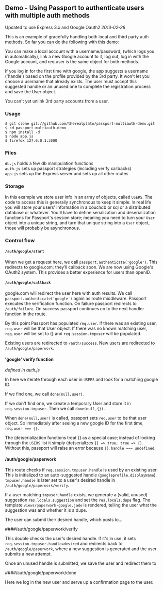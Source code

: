 ## Demo - Using Passport to authenticate users with multiple auth methods

Updated to use Express 3.x and Google Oauth2 *2013-02-28*

This is an example of gracefully handling both local and third party auth
methods. So far you can do the following with this demo:

You can make a local account with a username/password, (which logs you in
automatically), link a new Google account to it, log out, log in with the Google
account, and req.user is the same object for both methods.

If you log in for the first time with google, the app suggests a
username ('handle') based on the profile provided by the 3rd party.  It won't
let you choose a username that already exists. The user must accept this
suggested handle or an unused one to complete the registration process and save
the User object.

You can't yet unlink 3rd party accounts from a user.

### Usage

    $ git clone git://github.com/therealplato/passport-multiauth-demo.git
    $ cd passport-multiauth-demo
    $ npm install -d
    $ node app.js
    $ firefox 127.0.0.1:3000

### Files

`db.js` holds a few db manipulation functions  
`auth.js` sets up passport strategies (including verify callbacks)  
`app.js` sets up the Express server and sets up all other routes  

### Storage

In this example we store user info in an array of objects, called `USERS`. The
code to access this is generally synchronous to keep it simple. In real life you
will store your users' information in a couchdb or sql or a distributed database
or whatever. You'll have to define serialization and deserialization functions
for Passport's session store; meaning you need to turn your `User` object into a
unique string, and turn that unique string into a `User` object, those will
probably be asynchronous.

### Control flow
#### `/auth/google/start`
When we get a request here, we call `passport.authenticate('google')`. This
redirects to google.com; they'll callback soon. We are now using Google's OAuth2
system. This provides a better experience for users than openID.

#### `/auth/google/callback`
google.com will redirect the user here with auth results.  We call
`passport.authenticate('google')` again as route middleware. Passport executes
the verification function. On failure passport redirects to `/auth/failure`. On
success passport continues on to the next handler function in the route.

By this point Passport has populated `req.user`. If there was an existing user,
`req.user` will be that User object. If there was no known matching user,
`req.user` will be set to {} and `req.session.tmpuser` will be populated.

Existing users are redirected to `/auth/success`. New users are redirected to
`/auth/google/paperwork`.

#### 'google' verify function
*defined in auth.js*

In here we iterate through each user in `USERS` and look for a matching google
ID.

If we find one, we call `done(null,user)`.

If we don't find one, we create a temporary User and store it in 
`req.session.tmpuser`. Then we call `done(null,{})`.

When `done(null,user)` is called, passport sets `req.user` to be that user object.
So immediately after seeing a new google ID for the first time, `req.user ===
{}`.

The (de)serialization functions treat {} as a special case; instead of looking
through the `USERS` list it simply (de)serializes `{} => true; true => {}`.
Without this, passport will raise an error because `{}.handle === undefined`.

#### /auth/google/paperwork

This route checks if `req.session.tmpuser.handle` is used by an existing user.
This is initialized to an auto-suggested handle (`googleprofile.displayName`).
`tmpuser.handle` is later set to a user's desired handle in
`/auth/google/paperwork/verify`.

If a user matching `tmpuser.handle` exists, we generate a (valid, unused)
suggestion `res.locals.suggestion` and set the `res.locals.dupe` flag. The
template `views/paperwork-google.jade` is rendered, telling the user what the
suggestion was and whether it is a dupe. 

The user can submit their desired handle, which posts to...

####/auth/google/paperwork/verify

This double checks the user's desired handle. If it's in use, it sets
`req.session.tmpuser.handle=desired` and redirects back to
`/auth/google/paperwork`, where a new suggestion is generated and the user
submits a new attempt.

Once an unused handle is submitted, we save the user and redirect them to

####/auth/google/paperwork/done

Here we log in the new user and serve up a confirmation page to the user.
